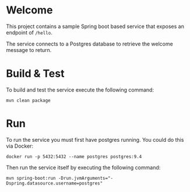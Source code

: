 # Welcome

This project contains a sample Spring boot based service that exposes an endpoint of <code>/hello</code>.

The service connects to a Postgres database to retrieve the welcome message to return.

# Build & Test

To build and test the service execute the following command:

    mvn clean package

# Run

To run the service you must first have postgres running.  You could do this via Docker:

    docker run -p 5432:5432 --name postgres postgres:9.4

Then run the service itself by executing the following command:

    mvn spring-boot:run -Drun.jvmArguments="-Dspring.datasource.username=postgres"
